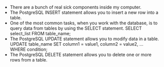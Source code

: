 - There are a bunch of real sick components inside my computer.
- The PostgreSQL INSERT statement allows you to insert a new row into a table.
- One of the most common tasks, when you work with the database, is to query data from tables by using the SELECT statement.
SELECT
   select_list
FROM
   table_name;
- The PostgreSQL UPDATE statement allows you to modify data in a table. 
UPDATE table_name
SET column1 = value1,
    column2 = value2,
    ...
WHERE condition;
- The PostgreSQL DELETE statement allows you to delete one or more rows from a table.